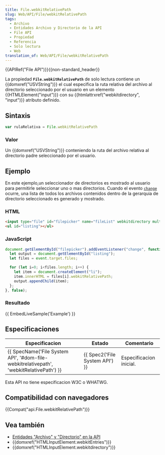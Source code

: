 ```yaml
---
title: File.webkitRelativePath
slug: Web/API/File/webkitRelativePath
tags:
  - Archivo
  - Entidades Archivo y Directorio de la API
  - File API
  - Propiedad
  - Referencia
  - Solo lectura
  - Web
translation_of: Web/API/File/webkitRelativePath
---
```


{{APIRef("File API")}}{{non-standard_header}}

La propiedad **`File.webkitRelativePath`** de solo lectura contiene un {{domxref("USVString")}} el cual especifica la ruta relativa del archivo al directorio seleccionado por el usuario en un elemento {{HTMLElement("input")}} con su {{htmlattrxref("webkitdirectory", "input")}} atributo definido.

## Sintaxis

```js
var rulaRelativa = File.webkitRelativePath
```

### Valor

Un {{domxref("USVString")}} conteniendo la ruta del archivo relativa al directorio padre seleccionado por el usuario.

## Ejemplo

En este ejemplo,un seleccionador de directorios es mostrado al usuario para permitirle seleccionar uno o mas directorios. Cuando el evento [`change`](/es/docs/Web/Reference/Events/change) ocurre, una lista de todos los archivos contenidos dentro de la gerarquia de directorio seleccionado es generado y mostrado.

### HTML

```html
<input type="file" id="filepicker" name="fileList" webkitdirectory multiple />
<ul id="listing"></ul>
```

### JavaScript

```js
document.getElementById("filepicker").addEventListener("change", function(event) {
  let output = document.getElementById("listing");
  let files = event.target.files;

  for (let i=0; i<files.length; i++) {
    let item = document.createElement("li");
    item.innerHTML = files[i].webkitRelativePath;
    output.appendChild(item);
  };
}, false);
```

### Resultado

{{ EmbedLiveSample('Example') }}

## Especificaciones

| Especificacion                                                                                                       | Estado                                   | Comentario              |
| -------------------------------------------------------------------------------------------------------------------- | ---------------------------------------- | ----------------------- |
| {{ SpecName('File System API', '#dom-file-webkitrelativepath', 'webkitRelativePath') }} | {{ Spec2('File System API') }} | Especificacion inicial. |

Esta API no tiene especificacion W3C o WHATWG.

## Compatibilidad con navegadores

{{Compat("api.File.webkitRelativePath")}}

## Vea también

- [Entidades "Archivo" y "Directorio" en la API](/es/docs/Web/API/File_and_Directory_Entries_API)
- {{domxref("HTMLInputElement.webkitEntries")}}
- {{domxref("HTMLInputElement.webkitdirectory")}}
